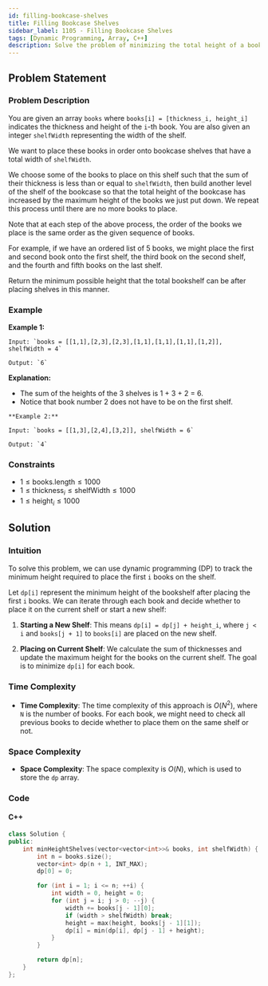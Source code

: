 ```yaml
---
id: filling-bookcase-shelves
title: Filling Bookcase Shelves
sidebar_label: 1105 - Filling Bookcase Shelves
tags: [Dynamic Programming, Array, C++]
description: Solve the problem of minimizing the total height of a bookcase by arranging books on shelves, adhering to a specified shelf width.
---
```


## Problem Statement

### Problem Description

You are given an array `books` where `books[i] = [thickness_i, height_i]` indicates the thickness and height of the `i`-th book. You are also given an integer `shelfWidth` representing the width of the shelf.

We want to place these books in order onto bookcase shelves that have a total width of `shelfWidth`.

We choose some of the books to place on this shelf such that the sum of their thickness is less than or equal to `shelfWidth`, then build another level of the shelf of the bookcase so that the total height of the bookcase has increased by the maximum height of the books we just put down. We repeat this process until there are no more books to place.

Note that at each step of the above process, the order of the books we place is the same order as the given sequence of books.

For example, if we have an ordered list of 5 books, we might place the first and second book onto the first shelf, the third book on the second shelf, and the fourth and fifth books on the last shelf.

Return the minimum possible height that the total bookshelf can be after placing shelves in this manner.

### Example

**Example 1:**
```
Input: `books = [[1,1],[2,3],[2,3],[1,1],[1,1],[1,1],[1,2]], shelfWidth = 4`

Output: `6`
```
**Explanation:**

- The sum of the heights of the 3 shelves is 1 + 3 + 2 = 6.
- Notice that book number 2 does not have to be on the first shelf.
```
**Example 2:**

Input: `books = [[1,3],[2,4],[3,2]], shelfWidth = 6`

Output: `4`
```
### Constraints

- $1 \leq \text{books.length} \leq 1000$
- $1 \leq \text{thickness}_i \leq \text{shelfWidth} \leq 1000$
- $1 \leq \text{height}_i \leq 1000$

## Solution

### Intuition

To solve this problem, we can use dynamic programming (DP) to track the minimum height required to place the first `i` books on the shelf. 

Let `dp[i]` represent the minimum height of the bookshelf after placing the first `i` books. We can iterate through each book and decide whether to place it on the current shelf or start a new shelf:

1. **Starting a New Shelf**: This means `dp[i] = dp[j] + height_i`, where `j < i` and `books[j + 1]` to `books[i]` are placed on the new shelf.

2. **Placing on Current Shelf**: We calculate the sum of thicknesses and update the maximum height for the books on the current shelf. The goal is to minimize `dp[i]` for each book.

### Time Complexity

- **Time Complexity**: The time complexity of this approach is $O(N^2)$, where `N` is the number of books. For each book, we might need to check all previous books to decide whether to place them on the same shelf or not.

### Space Complexity

- **Space Complexity**: The space complexity is $O(N)$, which is used to store the `dp` array.

### Code
#### C++
```cpp
class Solution {
public:
    int minHeightShelves(vector<vector<int>>& books, int shelfWidth) {
        int n = books.size();
        vector<int> dp(n + 1, INT_MAX);
        dp[0] = 0;

        for (int i = 1; i <= n; ++i) {
            int width = 0, height = 0;
            for (int j = i; j > 0; --j) {
                width += books[j - 1][0];
                if (width > shelfWidth) break;
                height = max(height, books[j - 1][1]);
                dp[i] = min(dp[i], dp[j - 1] + height);
            }
        }

        return dp[n];
    }
};
